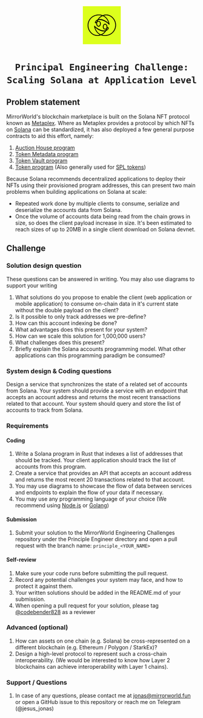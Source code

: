<center>
<a center href="https://mirrorworld.fun">
  <img src="../../assets/mirroworld.png" width="100"/>
</a>
</center>
<center><h1><code>Principal Engineering Challenge: Scaling Solana at Application Level</code></h1></center>

## Problem statement

MirrorWorld's blockchain marketplace is built on the Solana NFT protocol known as [Metaplex]. Where as Metaplex provides a protocol by which NFTs on [Solana] can be standardized, it has also deployed a few general purpose contracts to aid this effort, namely:
1. [Auction House program]
2. [Token Metadata program]
3. [Token Vault program]
4. [Token program] (Also generally used for [SPL tokens])

Because Solana recommends decentralized applications to deploy their NFTs using their provisioned program addresses, this can present two main problems when building applications on Solana at scale:
  - Repeated work done by multiple clients to consume, serialize and deserialize the accounts data from Solana.
  - Once the volume of accounts data being read from the chain grows in size, so does the client payload increase in size. It's been estimated to reach sizes of up to 20MB in a single client download on Solana devnet.

## Challenge
### Solution design question
These questions can be answered in writing. You may also use diagrams to support your writing
1. What solutions do you propose to enable the client (web application or mobile application) to consume on-chain data in it's current state without the double payload on the client?
2. Is it possible to only track addresses we pre-define?
  1. How can this account indexing be done?
  2. What advantages does this present for your system?
  3. How can we scale this solution for 1,000,000 users?
  4. What challenges does this present?
3. Briefly explain the Solana accounts programming model. What other applications can this programming paradigm be consumed?

### System design & Coding questions
Design a service that synchronizes the state of a related set of accounts from Solana. Your system should provide a service with an endpoint that accepts an account address and returns the most recent transactions related to that account. Your system should query and store the list of accounts to track from Solana.

### Requirements
#### Coding
1. Write a Solana program in Rust that indexes a list of addresses that should be tracked. Your client application should track the list of accounts from this program.
2. Create a service that provides an API that accepts an account address and returns the most recent 20 transactions related to that account.
  1. You may use diagrams to showcase the flow of data between services and endpoints to explain the flow of your data if necessary.
  2. You may use any programming language of your choice (We recommend using [Node.js] or [Golang])
#### Submission
1. Submit your solution to the MirrorWorld Engineering Challenges repository under the Principle Engineer directory and open a pull request with the branch name: `principle_<YOUR_NAME>`
   
#### Self-review
1. Make sure your code runs before submitting the pull request.
2. Record any potential challenges your system may face, and how to protect it against them.
3. Your written solutions should be added in the README.md of your submission.
4. When opening a pull request for your solution, please tag [@codebender828] as a reviewer


### Advanced (optional)
1. How can assets on one chain (e.g. Solana) be cross-represented on a different blockchain (e.g. Ethereum / Polygon / StarkEx)?
2. Design a high-level protocol to represent such a cross-chain interoperability. (We would be interested to know how Layer 2 blockchains can achieve interoperability with Layer 1 chains).

### Support / Questions
1. In case of any questions, please contact me at jonas@mirrorworld.fun or open a GitHub issue to this repository or reach me on Telegram (@jesus_jonas)


<!-- Sites -->
[Metaplex]: https://metaplex.com

<!-- Source code -->
[Auction House program]: https://github.com/metaplex-foundation/metaplex-program-library/tree/master/auction-house
[Token Metadata program]: https://github.com/metaplex-foundation/metaplex-program-library/tree/master/token-metadata
[Token Vault program]: https://github.com/metaplex-foundation/metaplex-program-library/tree/master/token-vault
[Token program]: https://github.com/solana-labs/solana-program-library/tree/master/token
[SPL tokens]: https://spl.solana.com/


<!-- Source code -->
[Node.js]: https://nodejs.org/en/
[Golang]: https://go.dev/


<!-- Chains -->
[Solana]: https://solana.com
[Ethereum]: https://ethereum.org

<!-- People -->
[@codebender828]: https://github.com/codebender828